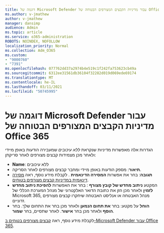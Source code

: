 ```yaml
---
title: דוגמה של Microsoft Defender עבור מדיניות הקבצים המצורפים הבטוחה של Office 365
ms.author: v-jmathew
author: v-jmathew
manager: dansimp
audience: Admin
ms.topic: article
ms.service: o365-administration
ROBOTS: NOINDEX, NOFOLLOW
localization_priority: Normal
ms.collection: Adm_O365
ms.custom:
- "9000760"
- "7391"
ms.openlocfilehash: 077762dd37a2974b4e519c1f242fa753623cb49a
ms.sourcegitcommit: 6312ee31561db36104f32282d019d069ede69174
ms.translationtype: MT
ms.contentlocale: he-IL
ms.lasthandoff: 03/11/2021
ms.locfileid: "50745995"
---
```

# <a name="example-microsoft-defender-for-office-365-safe-attachment-policy"></a>דוגמה של Microsoft Defender עבור מדיניות הקבצים המצורפים הבטוחה של Office 365

הגדרות אלה מאפשרות מדיניות שנקראת *ללא עיכובים* שמעבירה הודעות באופן מיידי ולאחר מכן מצמידות קבצים מצורפים לאחר סריקתן:

- **Name**: ללא עיכובים
- **תיאור**: מספק הודעות באופן מיידי ומחבר קבצים מצורפים לאחר הסריקה.
- **תגובה**: בחר את אפשרות **המסירה הדינאמית** . לקבלת מידע נוסף, ראה [מסירה דינאמית במדיניות קבצים מצורפים בטוחים](https://go.microsoft.com/fwlink/?linkid=2092328).
- המקטע **ניתוב מחדש של קובץ מצורף** : בחר את האפשרות **להפיכת ניתוב מחדש לזמין** ולאחר מכן הזן את כתובת הדואר האלקטרוני של מנהל המערכת הכללי של Microsoft 365, מנהל האבטחה או אנליסט האבטחה שיחקרו קבצים מצורפים זדוניים.
- **הוחל** על מקטע: בחר **את תחום הנמען** ולאחר מכן בחר את התחום שלך. בחר **הוסף** ולאחר מכן בחר **אישור**. לאחר שתסיים, בחר **שמור**.

לקבלת מידע נוסף, ראה [קבצים מצורפים בטוחים ב-Microsoft Defender עבור Office 365](https://go.microsoft.com/fwlink/?linkid=2092213).
